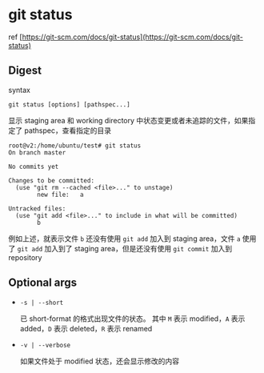 # git status

ref
[https://git-scm.com/docs/git-status](https://git-scm.com/docs/git-status)

## Digest
syntax
```
git status [options] [pathspec...]
```
显示 staging area 和 working directory 中状态变更或者未追踪的文件，如果指定了 pathspec，查看指定的目录
```
root@v2:/home/ubuntu/test# git status
On branch master

No commits yet

Changes to be committed:
  (use "git rm --cached <file>..." to unstage)
        new file:   a

Untracked files:
  (use "git add <file>..." to include in what will be committed)
        b
```
例如上述，就表示文件 `b` 还没有使用 `git add` 加入到 staging area，文件 `a` 使用了 `git add` 加入到了 staging area，但是还没有使用 `git commit` 加入到 repository
## Optional args

- `-s | --short`

  已 short-format 的格式出现文件的状态。
  其中 `M` 表示 modified，`A` 表示 added，`D` 表示 deleted，`R` 表示 renamed

- `-v | --verbose`

  如果文件处于 modified 状态，还会显示修改的内容

